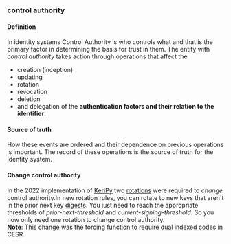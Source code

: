 ### control authority

<h4>Definition</h4><p>In identity systems Control Authority is who controls what and that is the primary factor in determining the basis for trust in them. The entity with <em>control authority</em> takes action through operations that affect the</p><ul><li>creation (inception)</li><li>updating</li><li>rotation</li><li>revocation</li><li>deletion</li><li>and delegation of the <strong>authentication factors and their relation to the identifier</strong>.</li></ul><h4>Source of truth</h4><p>How these events are ordered and their dependence on previous operations is important. The record of these operations is the source of truth for the identity system.</p><h4>Change control authority</h4><p>In the 2022 implementation of <a href="keripy">KeriPy</a> two <a href="rotation-event">rotations</a> were required to <em>change</em> control authority.In new rotation rules, you can rotate to new keys that aren&#39;t in the prior next key <a href="digest">digests</a>. You just need to reach the appropriate thresholds of <em>prior-next-threshold</em> and <em>current-signing-threshold</em>. So you now only need one rotation to change control authority.<br><strong>Note</strong>: This change was the forcing function to require <a href="dual-indexed-codes">dual indexed codes</a> in CESR.</p>